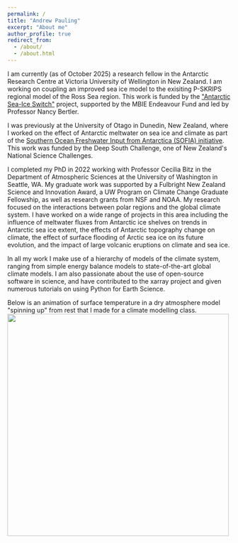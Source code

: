 ```yaml
---
permalink: /
title: "Andrew Pauling"
excerpt: "About me"
author_profile: true
redirect_from: 
  - /about/
  - /about.html
---
```


I am currently (as of October 2025) a research fellow in the Antarctic Research Centre at Victoria University of Wellington in New Zealand. I am working on coupling an improved sea ice model to the exisiting P-SKRIPS regional model of the Ross Sea region. This work is funded by the ["Antarctic Sea-Ice Switch"](https://www.seaice.aq) project, supported by the MBIE Endeavour Fund and led by Professor Nancy Bertler.

I was previously at the University of Otago in Dunedin, New Zealand, where I worked on the effect of Antarctic meltwater on sea ice and climate as part of the [Southern Ocean Freshwater Input from Antarctica (SOFIA) initiative](https://sofiamip.github.io). This work was funded by the Deep South Challenge, one of New Zealand's National Science Challenges.

I completed my PhD in 2022 working with Professor Cecilia Bitz in the Department of Atmospheric Sciences at the University of Washington in Seattle, WA. My graduate work was supported by a Fulbright New Zealand Science and Innovation Award, a UW Program on Climate Change Graduate Fellowship, as well as research grants from NSF and NOAA. My research focused on the interactions between polar regions and the global climate system. I have worked on a wide range of projects in this area including the influence of meltwater fluxes from Antarctic ice shelves on trends in Antarctic sea ice extent, the effects of Antarctic topography change on climate, the effect of surface flooding of Arctic sea ice on its future evolution, and the impact of large volcanic eruptions on climate and sea ice.

In all my work I make use of a hierarchy of models of the climate system, ranging from simple energy balance models to state-of-the-art global climate models. I am also passionate about the use of open-source software in science, and have contributed to the xarray project and given numerous tutorials on using Python for Earth Science.

Below is an animation of surface temperature in a dry atmosphere model "spinning up" from rest that I made for a climate modelling class.
<img src="/images/HeldSuarez_T_sfc_ctrltopo_movie.gif" width="500" class="center"/>

